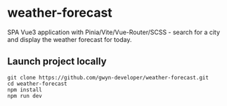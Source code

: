 # weather-forecast

SPA Vue3 application with Pinia/Vite/Vue-Router/SCSS - search for a city and display the weather forecast for today.<br/>

## Launch project locally
```
git clone https://github.com/gwyn-developer/weather-forecast.git
cd weather-forecast
npm install
npm run dev
```